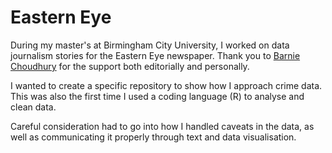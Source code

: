 # Eastern Eye

During my master's at Birmingham City University, I worked on data journalism stories for the Eastern Eye newspaper. Thank you to [Barnie Choudhury](https://twitter.com/BarnieChoudhury) for the support both editorially and personally.

I wanted to create a specific repository to show how I approach crime data. This was also the first time I used a coding language (R) to analyse and clean data.

Careful consideration had to go into how I handled caveats in the data, as well as communicating it properly through text and data visualisation.
